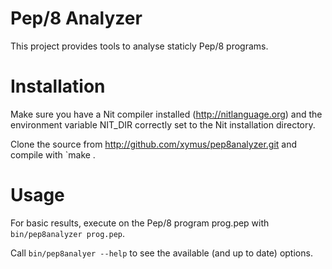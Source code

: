 # Pep/8 Analyzer

This project provides tools to analyse staticly Pep/8 programs.

# Installation

Make sure you have a Nit compiler installed (http://nitlanguage.org) and the environment variable NIT\_DIR correctly set to the Nit installation directory.

Clone the source from http://github.com/xymus/pep8analyzer.git and compile with `make .

# Usage

For basic results, execute on the Pep/8 program prog.pep with `bin/pep8analyzer prog.pep`.

Call `bin/pep8analyer --help` to see the available (and up to date) options.
